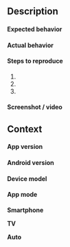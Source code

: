 <!--- 
/!\ Read this first!/!\  

This default template purpose is to be used to report a bug you found in VLC for Android.

To use a different template, follow the instructions here: https://code.videolan.org/videolan/vlc-android/-/wikis/Create-an-issue-and-use-a-template

If you want to ask for a new feature, please use the "VLC for Android - Feature Request.md" template above.

If you're a libvlc java developer, please use the "libvlc - Bug" template.

If you just want to ask questions on how to use VLC for Android, please use our forum at https://forum.videolan.org/viewforum.php?f=35

Please note that any ticket not using a template may be closed without notice as it won't provide the necessary information.

-->



<!--- Provide a general summary of the issue in the Title above -->

## Description

<!--- Describe your bug in detail -->

#### Expected behavior

#### Actual behavior

#### Steps to reproduce

1.
2.
3.

#### Screenshot / video

<!--Add a screenshot or screencast when applicable-->
<!--To take a screenshot, see https://support.google.com/android/answer/9075928?hl=en-->


## Context

#### App version

<!--You can find it in the About screen of the app-->

#### Android version

#### Device model

#### App mode

<!--Remove the useless modes-->
**Smartphone**

**TV**

**Auto**
